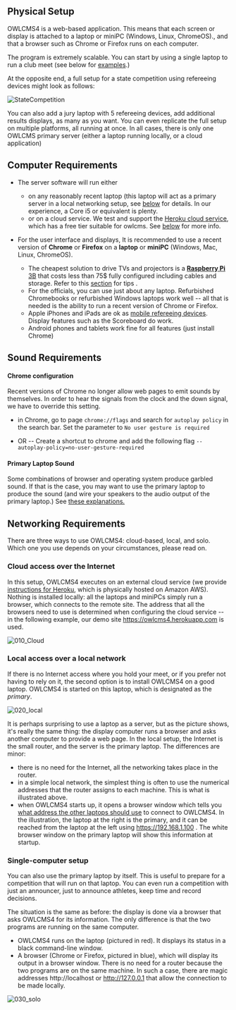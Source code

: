 ## Physical Setup

OWLCMS4 is a web-based application. This means that each screen or display is attached to a laptop or miniPC (Windows, Linux, ChromeOS)., and that a browser such as Chrome or Firefox runs on each computer.

The program is extremely scalable.  You can start by using a single laptop to run a club meet (see below for [examples](#local-access-over-a-local-network).) 

At the opposite end, a full setup for a state competition using refereeing devices might look as follows:

![StateCompetition](img/equipment/FullCompetition.svg)

You can also add a jury laptop with 5 refereeing devices, add additional results displays, as many as you want.  You can even replicate the full setup on multiple platforms, all running at once.  In all cases, there is only one OWLCMS primary server (either a laptop running locally, or a cloud application) 

## Computer Requirements

- The server software will run either 
  - on any reasonably recent laptop (this laptop will act as a primary server in a local networking setup, see [below](#local-access-over-a-local-network) for details.  In our experience, a Core i5 or equivalent is plenty.
  - or on a cloud service. We test and support the [Heroku cloud service](Cloud#Heroku), which has a free tier suitable for owlcms. See [below](#cloud-access-over-the-internet) for more info.
- For the user interface and displays,  It is recommended to use a recent version of **Chrome** or **Firefox** on a **laptop** or **miniPC** (Windows, Mac, Linux, ChromeOS). 

  - The cheapest solution to drive TVs and projectors is a [**Raspberry Pi** 3B](https://www.canakit.com/raspberry-pi-3-model-b-plus-starter-kit.html) that costs less than 75$ fully configured including cables and storage.  Refer to this [section](RaspberryPi) for tips .
  - For the officials, you can use just about any laptop.  Refurbished Chromebooks or refurbished Windows laptops work well -- all that is needed is the ability to run a recent version of Chrome or Firefox.
  - Apple iPhones and iPads are ok as [mobile refereeing devices](Refereeing#mobile-device-refereeing).   Display features such as the Scoreboard do work.
  - Android phones and tablets work fine for all features (just install Chrome)

## Sound Requirements

#### Chrome configuration

Recent versions of Chrome no longer allow web pages to emit sounds by themselves.  In order to hear the signals from the clock and the down signal, we have to override this setting.

- in Chrome, go to page ``chrome://flags``  and search for ``autoplay policy``  in the search bar.
  Set the parameter to ``No user gesture is required``

- OR --  Create a shortcut to chrome and add the following flag `--autoplay-policy=no-user-gesture-required`

#### Primary Laptop Sound

Some combinations of browser and operating system produce garbled sound. If that is the case, you may want to use the primary laptop to produce the sound (and wire your speakers to the audio output of the primary laptop.)   See [these explanations.](Preparation#associating-an-audio-output-with-a-platform)

## Networking Requirements

There are three ways to use OWLCMS4: cloud-based, local, and solo.  Which one you use depends on your circumstances, please read on.

### Cloud access over the Internet

In this setup, OWLCMS4 executes on an external cloud service (we provide [instructions for Heroku](Cloud#Heroku), which is physically hosted on Amazon AWS).  Nothing is installed locally: all the laptops and miniPCs simply run a browser, which connects to the remote site.  The address that all the browsers need to use is determined when configuring the cloud service -- in the following example, our demo site https://owlcms4.herokuapp.com is used.

![010_Cloud](img/equipment/010_Cloud.PNG)

### Local access over a local network

If there is no Internet access where you hold your meet, or if you prefer not having to rely on it, the second option is to install OWLCMS4 on a good laptop.  OWLCMS4 is started on this laptop, which is designated as the *primary*.  

![020_local](img/equipment/020_local.PNG)

It is perhaps surprising to use a laptop as a server, but as the picture shows, it's really the same thing: the display computer runs a browser and asks another computer to provide a web page.  In the local setup, the  Internet is the small router, and the server is the primary laptop.  The differences are minor:

- there is no need for the Internet, all the networking takes place in the router.
- in a simple local network, the simplest thing is often to use the numerical addresses that the router assigns to each machine.  This is what is illustrated above.
- when OWLCMS4 starts up, it opens a browser window which tells you [what address the other laptops should use](LocalSetup#initial-startup) to connect to OWLCMS4.  In the illustration, the laptop at the right is the primary, and it can be reached from the laptop at the left using https://192.168.1.100 .  The white browser window on the primary laptop will show this information at startup.

### Single-computer setup

You can also use the primary laptop by itself.  This is useful to prepare for a competition that will run on that laptop.  You can even run a competition with just an announcer, just to announce athletes, keep time and record decisions. 

The situation is the same as before: the display is done via a browser that asks OWLCMS4 for its information.  The only difference is that the two programs are running on the same computer.

-  OWLCMS4 runs on the laptop (pictured in red). It displays its status in a black command-line window.
- A browser (Chrome or Firefox, pictured in blue), which will display its output in a browser window.   There is no need for a router because the two programs are on the same machine.   In such a case, there are magic addresses http://localhost or http://127.0.0.1 that allow the connection to be made locally.

![030_solo](img/equipment/030_solo.PNG)



[^1]: The only caveat is that some refereeing devices require [workarounds](Refereeing#notes-for-raspbery-pi-users-with-delcom-keypads)